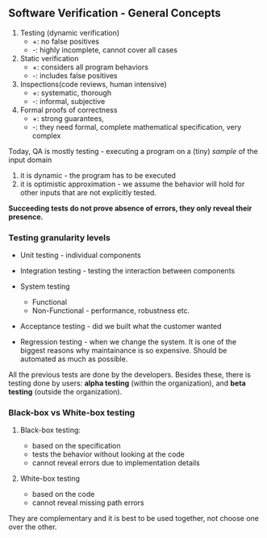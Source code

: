 ## Software Verification - General Concepts

1. Testing (dynamic verification)
    * +: no false positives
    * -: highly incomplete, cannot cover all cases
2. Static verification
    * +: considers all program behaviors 
    * -: includes false positives 
3. Inspections(code reviews, human intensive)
    * +: systematic, thorough
    * -: informal, subjective
4. Formal proofs of correctness
    * +: strong guarantees,
    * -: they need formal, complete mathematical specification, very complex

Today, QA is mostly testing - executing a program on a (tiny) *sample* of the input domain

1. it is dynamic - the program has to be executed 
2. it is optimistic approximation - we assume the behavior will hold for other inputs that are not explicitly tested.

**Succeeding tests do not prove absence of errors, they only reveal their presence.**

### Testing granularity levels

* Unit testing - individual components
* Integration testing - testing the interaction between components
* System testing
    * Functional
    * Non-Functional - performance, robustness etc.

* Acceptance testing - did we built what the customer wanted
* Regression testing - when we change the system. It is one of the biggest reasons why maintainance is so expensive. Should be automated as much as possible.

All the previous tests are done by the developers. Besides these, there is testing done by users: **alpha testing** (within the organization), and **beta testing** (outside the organization).
 
### Black-box vs White-box testing

1. Black-box testing:
    * based on the specification
    * tests the behavior without looking at the code
    * cannot reveal errors due to implementation details

2. White-box testing
    * based on the code
    * cannot reveal missing path errors

They are complementary and it is best to be used together, not choose one over the other.
